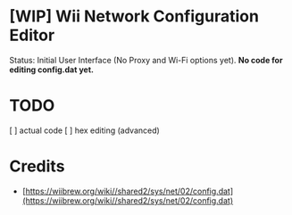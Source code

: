 # [WIP] Wii Network Configuration Editor

Status: Initial User Interface (No Proxy and Wi-Fi options yet). **No code for editing config.dat yet.**

# TODO
[ ] actual code
[ ] hex editing (advanced)

# Credits

- [https://wiibrew.org/wiki//shared2/sys/net/02/config.dat](https://wiibrew.org/wiki//shared2/sys/net/02/config.dat)
